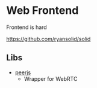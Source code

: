 Web Frontend
============


Frontend is hard

https://github.com/ryansolid/solid



Libs
----

* [peerjs](https://peerjs.com/)
    * Wrapper for WebRTC
